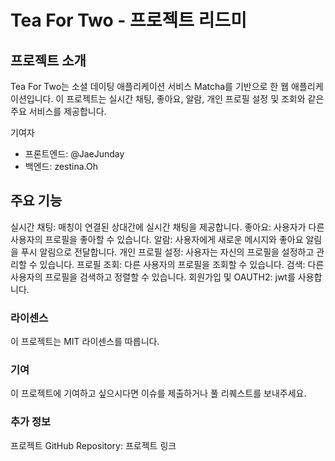 # Tea For Two - 프로젝트 리드미
## 프로젝트 소개
Tea For Two는 소셜 데이팅 애플리케이션 서비스 Matcha를 기반으로 한 웹 애플리케이션입니다. 이 프로젝트는 실시간 채팅, 좋아요, 알람, 개인 프로필 설정 및 조회와 같은 주요 서비스를 제공합니다.

기여자
- 프론트엔드: @JaeJunday
- 백엔드: zestina.Oh

## 주요 기능
실시간 채팅: 매칭이 연결된 상대간에 실시간 채팅을 제공합니다.
좋아요: 사용자가 다른 사용자의 프로필을 좋아할 수 있습니다.
알람: 사용자에게 새로운 메시지와 좋아요 알림을 푸시 알림으로 전달합니다.
개인 프로필 설정: 사용자는 자신의 프로필을 설정하고 관리할 수 있습니다.
프로필 조회: 다른 사용자의 프로필을 조회할 수 있습니다.
검색: 다른 사용자의 프로필을 검색하고 정렬할 수 있습니다.
회원가입 및 OAUTH2: jwt를 사용합니다. 

### 라이센스
이 프로젝트는 MIT 라이센스를 따릅니다.

### 기여
이 프로젝트에 기여하고 싶으시다면 이슈를 제출하거나 풀 리퀘스트를 보내주세요.

### 추가 정보
프로젝트 GitHub Repository: 프로젝트 링크
